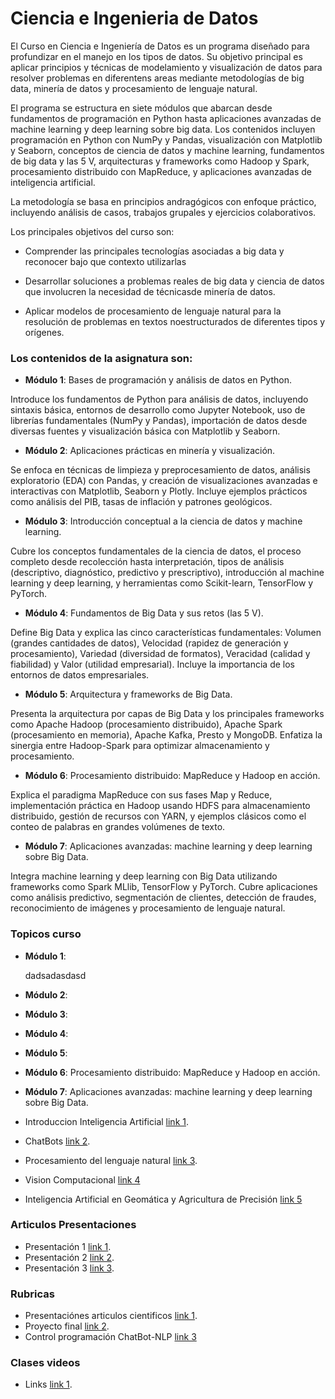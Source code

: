 # Ciencia e Ingenieria de Datos

El Curso en Ciencia e Ingeniería de Datos es un programa diseñado para profundizar en el manejo en los tipos de datos. Su objetivo principal es aplicar principios y técnicas de modelamiento y visualización de datos para resolver problemas en diferentens areas mediante metodologías de big data, minería de datos y procesamiento de lenguaje natural.

El programa se estructura en siete módulos que abarcan desde fundamentos de programación en Python hasta aplicaciones avanzadas de machine learning y deep learning sobre big data. Los contenidos incluyen programación en Python con NumPy y Pandas, visualización con Matplotlib y Seaborn, conceptos de ciencia de datos y machine learning, fundamentos de big data y las 5 V, arquitecturas y frameworks como Hadoop y Spark, procesamiento distribuido con MapReduce, y aplicaciones avanzadas de inteligencia artificial.

La metodología se basa en principios andragógicos con enfoque práctico, incluyendo análisis de casos, trabajos grupales y ejercicios colaborativos.

Los principales objetivos del curso son:

* Comprender las principales tecnologías asociadas a big data y reconocer bajo que contexto utilizarlas

* Desarrollar soluciones a problemas reales de big data y ciencia de datos que involucren la necesidad de técnicasde minería de datos.

* Aplicar modelos de procesamiento de lenguaje natural para la resolución de problemas en textos noestructurados de diferentes tipos y orígenes.

### Los contenidos de la asignatura son:

* __Módulo 1__: Bases de programación y análisis de datos en Python.

Introduce los fundamentos de Python para análisis de datos, incluyendo sintaxis básica, entornos de desarrollo como Jupyter Notebook, uso de librerías fundamentales (NumPy y Pandas), importación de datos desde diversas fuentes y visualización básica con Matplotlib y Seaborn.

* __Módulo 2__: Aplicaciones prácticas en minería y visualización.

Se enfoca en técnicas de limpieza y preprocesamiento de datos, análisis exploratorio (EDA) con Pandas, y creación de visualizaciones avanzadas e interactivas con Matplotlib, Seaborn y Plotly. Incluye ejemplos prácticos como análisis del PIB, tasas de inflación y patrones geológicos.

* __Módulo 3__: Introducción conceptual a la ciencia de datos y machine learning.

Cubre los conceptos fundamentales de la ciencia de datos, el proceso completo desde recolección hasta interpretación, tipos de análisis (descriptivo, diagnóstico, predictivo y prescriptivo), introducción al machine learning y deep learning, y herramientas como Scikit-learn, TensorFlow y PyTorch.

* __Módulo 4__: Fundamentos de Big Data y sus retos (las 5 V).

Define Big Data y explica las cinco características fundamentales: Volumen (grandes cantidades de datos), Velocidad (rapidez de generación y procesamiento), Variedad (diversidad de formatos), Veracidad (calidad y fiabilidad) y Valor (utilidad empresarial). Incluye la importancia de los entornos de datos empresariales.

* __Módulo 5__: Arquitectura y frameworks de Big Data.

Presenta la arquitectura por capas de Big Data y los principales frameworks como Apache Hadoop (procesamiento distribuido), Apache Spark (procesamiento en memoria), Apache Kafka, Presto y MongoDB. Enfatiza la sinergia entre Hadoop-Spark para optimizar almacenamiento y procesamiento.

* __Módulo 6__: Procesamiento distribuido: MapReduce y Hadoop en acción.

Explica el paradigma MapReduce con sus fases Map y Reduce, implementación práctica en Hadoop usando HDFS para almacenamiento distribuido, gestión de recursos con YARN, y ejemplos clásicos como el conteo de palabras en grandes volúmenes de texto.

* __Módulo 7__: Aplicaciones avanzadas: machine learning y deep learning sobre Big Data.

Integra machine learning y deep learning con Big Data utilizando frameworks como Spark MLlib, TensorFlow y PyTorch. Cubre aplicaciones como análisis predictivo, segmentación de clientes, detección de fraudes, reconocimiento de imágenes y procesamiento de lenguaje natural.

### Topicos curso 


* __Módulo 1__:

  dadsadasdasd

* __Módulo 2__: 

* __Módulo 3__: 

* __Módulo 4__: 

* __Módulo 5__: 

* __Módulo 6__: Procesamiento distribuido: MapReduce y Hadoop en acción.

* __Módulo 7__: Aplicaciones avanzadas: machine learning y deep learning sobre Big Data.












* Introduccion Inteligencia Artificial [link 1](https://www.dropbox.com/scl/fo/gx0r10sqh4p3in7fms606/h?rlkey=fgepftu1x08pfowfk6egsi87i&dl=0).
* ChatBots [link 2](https://www.dropbox.com/scl/fo/8qjcg20au86wc7etwao0c/h?rlkey=69ybwb1xbjus8o51ddv5anx95&dl=0).
* Procesamiento del lenguaje natural [link 3](https://www.dropbox.com/scl/fo/i21hcmawad1sykym4gncz/h?rlkey=g7dzmrraoh2s4u49oa9ibkkq0&dl=0).
* Vision Computacional [link 4](https://www.dropbox.com/scl/fo/m2kmhwpwg9mtrih8cya7o/h?rlkey=lsgova8r8ozq44ymlmgta7z02&dl=0)
* Inteligencia Artificial en Geomática y Agricultura de Precisión [link 5](https://www.dropbox.com/scl/fo/393pmg1o6moq2la5viixl/ADWsRrMSDl8TtM7pGpQtgTk?rlkey=d5964voivwcrdreo05wk8nybc&dl=0)

### Articulos Presentaciones

* Presentación 1 [link 1](https://www.dropbox.com/scl/fo/l0xxjl363veq2bb29muht/h?rlkey=9bjv0c11gvfsa2l0sl2cbp925&dl=0).
* Presentación 2 [link 2](https://www.dropbox.com/scl/fo/qco1u8tcjkln3ezs1efvh/h?rlkey=wa8ley75s3yqxfb67j8987x62&dl=0).
* Presentación 3 [link 3](https://www.dropbox.com/scl/fo/ev922vwcdpxgicnb6dznk/h?rlkey=yauwv2eq6gcrkp5uxnsky0fen&dl=0).

### Rubricas

* Presentaciónes articulos cientificos [link 1](https://www.dropbox.com/scl/fo/o77x9kxwgd9jpmd30gvpe/h?rlkey=rdn6kfruhew671obbi3nkptak&dl=0).
* Proyecto final [link 2](https://www.dropbox.com/scl/fo/o77x9kxwgd9jpmd30gvpe/h?rlkey=rdn6kfruhew671obbi3nkptak&dl=0).
* Control programación ChatBot-NLP [link 3](https://www.dropbox.com/scl/fi/m44dpyxfz8ahdskggm46g/FORMATO_EVALUACION_-MODULO1.pdf?rlkey=kzmoerkempa3j98vu5rlms9cb&st=7wr7yclo&dl=0)
### Clases videos

* Links [link 1]().
